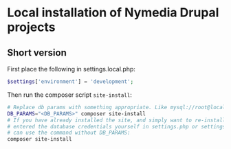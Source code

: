 # Local installation of Nymedia Drupal projects

## Short version

First place the following in settings.local.php:

```php
$settings['environment'] = 'development';
```

Then run the composer script `site-install`:

```bash
# Replace db params with something appropriate. Like mysql://root@localhost/project_local
DB_PARAMS="<DB_PARAMS>" composer site-install
# If you have already installed the site, and simply want to re-install, or if you have
# entered the database credentials yourself in settings.php or settings.local.php, you
# can use the command without DB_PARAMS:
composer site-install
```
